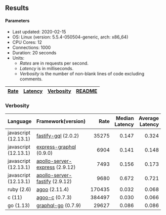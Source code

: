 ## Results

<!-- Result from here -->

#### Parameters
- Last updated: 2020-02-15
- OS: Linux (version: 5.5.4-050504-generic, arch: x86_64)
- CPU Cores: 12
- Connections: 1000
- Duration: 20 seconds
- Units:
  - _Rates_ are in requests per second.
  - _Latency_ is in milliseconds.
  - _Verbosity_ is the number of non-blank lines of code excluding comments.

| [Rate](rates.md) | [Latency](latency.md) | [Verbosity](verbosity.md) | [README](README.md) |
| ---------------- | --------------------- | ------------------------- | ------------------- |

### Verbosity
| Language | Framework(version) | Rate | Median Latency | Average Latency | 90th % | 99th % | Std Dev | Verbosity |
| -------- | ------------------ | ----:| ------------:| ---------------:| ------:| ------:| -------:| ---------:|
| javascript (12.13.1) | [fastify-gql](https://github.com/mcollina/fastify-gql) (2.0.2) | 35275 | 0.147 | 0.324 | 0.811 | 1.024 | 0.37 | **78** |
| javascript (12.13.1) | [express-graphql](https://github.com/graphql/express-graphql) (0.9.0) | 6904 | 0.141 | 0.148 | 0.155 | 0.198 | 0.05 | **78** |
| javascript (12.13.1) | [apollo-server-express](https://github.com/apollographql/apollo-server/tree/master/packages/apollo-server-express) (2.9.12) | 7493 | 0.156 | 0.173 | 0.181 | 0.508 | 0.18 | **94** |
| javascript (12.13.1) | [apollo-server-fastify](https://github.com/apollographql/apollo-server/tree/master/packages/apollo-server-fastify) (2.9.12) | 9680 | 0.672 | 0.721 | 0.811 | 0.860 | 0.11 | **95** |
| ruby (2.6) | [agoo](github.com/ohler55/agoo) (2.11.4) | 170435 | 0.032 | 0.068 | 0.169 | 0.305 | 0.08 | **105** |
| c (11) | [agoo-c](github.com/ohler55/agoo-c) (0.7.3) | 384497 | 0.030 | 0.066 | 0.178 | 0.187 | 0.08 | **320** |
| go (1.13) | [graphql-go](https://github.com/graphql-go/graphql) (0.7.9) | 29627 | 0.086 | 0.086 | 0.092 | 0.164 | 0.03 | **378** |
<!-- Result till here -->
